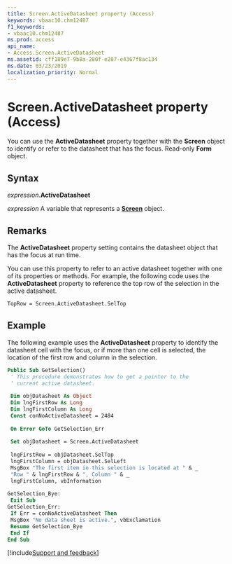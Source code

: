 ```yaml
---
title: Screen.ActiveDatasheet property (Access)
keywords: vbaac10.chm12487
f1_keywords:
- vbaac10.chm12487
ms.prod: access
api_name:
- Access.Screen.ActiveDatasheet
ms.assetid: cff189e7-9b8a-280f-e287-e4367f8ac134
ms.date: 03/23/2019
localization_priority: Normal
---
```



# Screen.ActiveDatasheet property (Access)

You can use the **ActiveDatasheet** property together with the **Screen** object to identify or refer to the datasheet that has the focus. Read-only **Form** object.


## Syntax

_expression_.**ActiveDatasheet**

_expression_ A variable that represents a **[Screen](Access.Screen.md)** object.


## Remarks

The **ActiveDatasheet** property setting contains the datasheet object that has the focus at run time.

You can use this property to refer to an active datasheet together with one of its properties or methods. For example, the following code uses the **ActiveDatasheet** property to reference the top row of the selection in the active datasheet.

```vb
TopRow = Screen.ActiveDatasheet.SelTop
```


## Example

The following example uses the **ActiveDatasheet** property to identify the datasheet cell with the focus, or if more than one cell is selected, the location of the first row and column in the selection.

```vb
Public Sub GetSelection() 
 ' This procedure demonstrates how to get a pointer to the 
 ' current active datasheet. 
 
 Dim objDatasheet As Object 
 Dim lngFirstRow As Long 
 Dim lngFirstColumn As Long 
 Const conNoActiveDatasheet = 2484 
 
 On Error GoTo GetSelection_Err 
 
 Set objDatasheet = Screen.ActiveDatasheet 
 
 lngFirstRow = objDatasheet.SelTop 
 lngFirstColumn = objDatasheet.SelLeft 
 MsgBox "The first item in this selection is located at " & _ 
 "Row " & lngFirstRow & ", Column " & _ 
 lngFirstColumn, vbInformation 
 
GetSelection_Bye: 
 Exit Sub 
GetSelection_Err: 
 If Err = conNoActiveDatasheet Then 
 MsgBox "No data sheet is active.", vbExclamation 
 Resume GetSelection_Bye 
 End If 
End Sub
```




[!include[Support and feedback](~/includes/feedback-boilerplate.md)]
